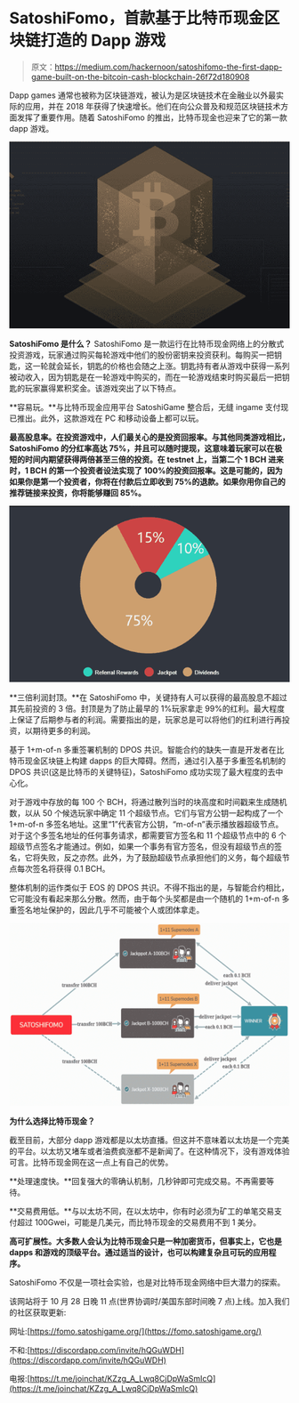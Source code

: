 # SatoshiFomo，首款基于比特币现金区块链打造的 Dapp 游戏

> 原文：<https://medium.com/hackernoon/satoshifomo-the-first-dapp-game-built-on-the-bitcoin-cash-blockchain-26f72d180908>

Dapp games 通常也被称为区块链游戏，被认为是区块链技术在金融业以外最实际的应用，并在 2018 年获得了快速增长。他们在向公众普及和规范区块链技术方面发挥了重要作用。随着 SatoshiFomo 的推出，比特币现金也迎来了它的第一款 dapp 游戏。

![](img/6338c201f3de81626962332b81cdac9e.png)

**SatoshiFomo 是什么？**
SatoshiFomo 是一款运行在比特币现金网络上的分散式投资游戏，玩家通过购买每轮游戏中他们的股份密钥来投资获利。每购买一把钥匙，这一轮就会延长，钥匙的价格也会随之上涨。钥匙持有者从游戏中获得一系列被动收入，因为钥匙是在一轮游戏中购买的，而在一轮游戏结束时购买最后一把钥匙的玩家赢得累积奖金。该游戏突出了以下特点。

**容易玩。**与比特币现金应用平台 SatoshiGame 整合后，无缝 ingame 支付现已推出。此外，这款游戏在 PC 和移动设备上都可以玩。

**最高股息率。在投资游戏中，人们最关心的是投资回报率。与其他同类游戏相比，SatoshiFomo 的分红率高达 75%，并且可以随时提现，这意味着玩家可以在极短的时间内期望获得两倍甚至三倍的投资。在 testnet 上，当第二个 1 BCH 进来时，1 BCH 的第一个投资者设法实现了 100%的投资回报率。这是可能的，因为如果你是第一个投资者，你将在付款后立即收到 75%的退款。如果你用你自己的推荐链接来投资，你将能够赚回 85%。**

![](img/6466461ee3f6ff09a9af2213c5d6b1a1.png)

**三倍利润封顶。**在 SatoshiFomo 中，关键持有人可以获得的最高股息不超过其先前投资的 3 倍。封顶是为了防止最早的 1%玩家拿走 99%的红利。最大程度上保证了后期参与者的利润。需要指出的是，玩家总是可以将他们的红利进行再投资，以期待更多的利润。

基于 1+m-of-n 多重签署机制的 DPOS 共识。智能合约的缺失一直是开发者在比特币现金区块链上构建 dapps 的巨大障碍。然而，通过引入基于多重签名机制的 DPOS 共识(这是比特币的关键特征)，SatoshiFomo 成功实现了最大程度的去中心化。

对于游戏中存放的每 100 个 BCH，将通过散列当时的块高度和时间戳来生成随机数，以从 50 个候选玩家中确定 11 个超级节点。它们与官方公钥一起构成了一个 1+m-of-n 多签名地址。这里“1”代表官方公钥，“m-of-n”表示播放器超级节点。对于这个多签名地址的任何事务请求，都需要官方签名和 11 个超级节点中的 6 个超级节点签名才能通过。例如，如果一个事务有官方签名，但没有超级节点的签名，它将失败，反之亦然。此外，为了鼓励超级节点承担他们的义务，每个超级节点每次签名将获得 0.1 BCH。

整体机制的运作类似于 EOS 的 DPOS 共识。不得不指出的是，与智能合约相比，它可能没有看起来那么分散。然而，由于每个头奖都是由一个随机的 1+m-of-n 多重签名地址保护的，因此几乎不可能被个人或团体拿走。

![](img/34d50dffe86b799794da0710ae2eb701.png)

**为什么选择比特币现金？**

截至目前，大部分 dapp 游戏都是以太坊直播。但这并不意味着以太坊是一个完美的平台。以太坊又堵车或者油费疯涨都不是新闻了。在这种情况下，没有游戏体验可言。比特币现金网在这一点上有自己的优势。

**处理速度快。**回复强大的零确认机制，几秒钟即可完成交易。不再需要等待。

**交易费用低。**与以太坊不同，在以太坊中，你有时必须为矿工的单笔交易支付超过 100Gwei，可能是几美元，而比特币现金的交易费用不到 1 美分。

**高可扩展性。大多数人会认为比特币现金只是一种加密货币，但事实上，它也是 dapps 和游戏的顶级平台。通过适当的设计，也可以构建复杂且可玩的应用程序。**

SatoshiFomo 不仅是一项社会实验，也是对比特币现金网络中巨大潜力的探索。

该网站将于 10 月 28 日晚 11 点(世界协调时/美国东部时间晚 7 点)上线。加入我们的社区获取更新:

网址:[https://fomo.satoshigame.org/](https://fomo.satoshigame.org/)

不和:[https://discordapp.com/invite/hQGuWDH](https://discordapp.com/invite/hQGuWDH)

电报:[https://t.me/joinchat/KZzg_A_Lwq8CjDpWaSmIcQ](https://t.me/joinchat/KZzg_A_Lwq8CjDpWaSmIcQ)